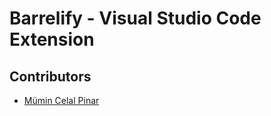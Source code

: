 # Barrelify - Visual Studio Code Extension

## Contributors

- [Mümin Celal Pinar](https://github.com/mumincelal)
